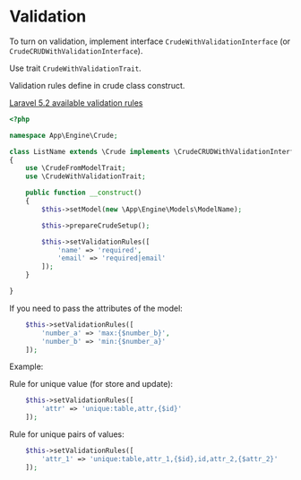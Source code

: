 Validation
===

To turn on validation, implement interface `CrudeWithValidationInterface` (or `CrudeCRUDWithValidationInterface`).

Use trait `CrudeWithValidationTrait`.

Validation rules define in crude class construct.

[Laravel 5.2 available validation rules](https://laravel.com/docs/5.2/validation#available-validation-rules)

```php
<?php

namespace App\Engine\Crude;

class ListName extends \Crude implements \CrudeCRUDWithValidationInterface
{
    use \CrudeFromModelTrait;
    use \CrudeWithValidationTrait;

    public function __construct()
    {
        $this->setModel(new \App\Engine\Models\ModelName);

        $this->prepareCrudeSetup();

        $this->setValidationRules([
            'name' => 'required',
            'email' => 'required|email'
        ]);
    }

}
```

If you need to pass the attributes of the model:

```php
    $this->setValidationRules([
        'number_a' => 'max:{$number_b}',
        'number_b' => 'min:{$number_a}'
    ]);
```

Example:

Rule for unique value (for store and update):

```php
    $this->setValidationRules([
        'attr' => 'unique:table,attr,{$id}'
    ]);
```

Rule for unique pairs of values:

```php
    $this->setValidationRules([
        'attr_1' => 'unique:table,attr_1,{$id},id,attr_2,{$attr_2}'
    ]);
```

